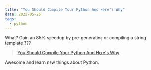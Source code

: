 ```yaml
---
title: "You Should Compile Your Python And Here's Why"
date: 2022-05-25
tags:
  - python
---
```


What? Gain an 85% speedup by pre-generating or compiling a string template ???

> [You Should Compile Your Python And Here's Why](https://glyph.twistedmatrix.com/2022/04/you-should-compile-your-python-and-heres-why.html)

Awesome and learn new things about Python.
